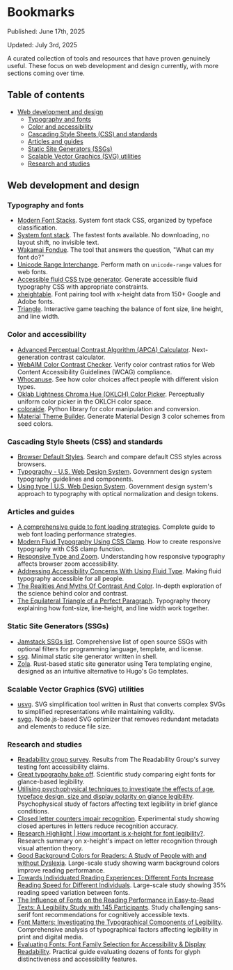 # Bookmarks

Published: June 17th, 2025

Updated: July 3rd, 2025

A curated collection of tools and resources that have proven genuinely
useful. These focus on web development and design currently, with more
sections coming over time.

## Table of contents

<!-- mtoc-start -->

- [Web development and design](#web-development-and-design)
  - [Typography and fonts](#typography-and-fonts)
  - [Color and accessibility](#color-and-accessibility)
  - [Cascading Style Sheets (CSS) and standards](#cascading-style-sheets-css-and-standards)
  - [Articles and guides](#articles-and-guides)
  - [Static Site Generators (SSGs)](#static-site-generators-ssgs)
  - [Scalable Vector Graphics (SVG) utilities](#scalable-vector-graphics-svg-utilities)
  - [Research and studies](#research-and-studies)

<!-- mtoc-end -->

## Web development and design

### Typography and fonts

- [Modern Font Stacks](https://modernfontstacks.com). System font stack
  CSS, organized by typeface classification.
- [System font stack](https://systemfontstack.com). The fastest fonts
  available. No downloading, no layout shift, no invisible text.
- [Wakamai Fondue](https://wakamaifondue.com/). The tool that answers
  the question, "What can my font do?"
- [Unicode Range Interchange](https://www.zachleat.com/unicode-range-interchange).
  Perform math on `unicode-range` values for web fonts.
- [Accessible fluid CSS type generator](https://fluid.style/). Generate
  accessible fluid typography CSS with appropriate constraints.
- [xheightable](https://www.xheightable.com/app/).
  Font pairing tool with x-height data from 150+ Google and Adobe
  fonts.
- [Triangle](https://betterwebtype.com/triangle/). Interactive game
  teaching the balance of font size, line height, and line width.

### Color and accessibility

- [Advanced Perceptual Contrast Algorithm (APCA) Calculator](https://apcacontrast.com).
  Next-generation contrast calculator.
- [WebAIM Color Contrast Checker](https://webaim.org/resources/contrastchecker/).
  Verify color contrast ratios for Web Content Accessibility Guidelines (WCAG) compliance.
- [Whocanuse](https://www.whocanuse.com). See how color choices affect
  people with different vision types.
- [Oklab Lightness Chroma Hue (OKLCH) Color Picker](https://oklch.com).
  Perceptually uniform color picker in the OKLCH color space.
- [coloraide](https://github.com/facelessuser/coloraide). Python
  library for color manipulation and conversion.
- [Material Theme Builder](https://material-foundation.github.io/material-theme-builder/).
  Generate Material Design 3 color schemes from seed colors.

### Cascading Style Sheets (CSS) and standards

- [Browser Default Styles](https://browserdefaultstyles.com/). Search
  and compare default CSS styles across browsers.
- [Typography - U.S. Web Design System](https://designsystem.digital.gov/components/typography).
  Government design system typography guidelines and components.
- [Using type | U.S. Web Design System](https://designsystem.digital.gov/design-tokens/typesetting/overview/).
  Government design system's approach to typography with optical
  normalization and design tokens.

### Articles and guides

- [A comprehensive guide to font loading strategies](https://www.zachleat.com/web/comprehensive-webfonts/).
  Complete guide to web font loading performance strategies.
- [Modern Fluid Typography Using CSS Clamp](https://www.smashingmagazine.com/2022/01/modern-fluid-typography-css-clamp/).
  How to create responsive typography with CSS clamp function.
- [Responsive Type and Zoom](https://adrianroselli.com/2019/12/responsive-type-and-zoom.html).
  Understanding how responsive typography affects browser zoom
  accessibility.
- [Addressing Accessibility Concerns With Using Fluid Type](https://www.smashingmagazine.com/2023/11/addressing-accessibility-concerns-fluid-type/).
  Making fluid typography accessible for all people.
- [The Realities And Myths Of Contrast And Color](https://www.smashingmagazine.com/2022/09/realities-myths-contrast-color/).
  In-depth exploration of the science behind color and contrast.
- [The Equilateral Triangle of a Perfect Paragraph](https://css-tricks.com/equilateral-triangle-perfect-paragraph/).
  Typography theory explaining how font-size, line-height, and line
  width work together.

### Static Site Generators (SSGs)

- [Jamstack SSGs list](https://jamstack.org/generators/). Comprehensive
  list of open source SSGs with optional filters for programming language,
  template, and license.
- [ssg](https://romanzolotarev.com/ssg.html). Minimal static site
  generator written in shell.
- [Zola](https://www.getzola.org). Rust-based static site generator
  using Tera templating engine, designed as an intuitive alternative to
  Hugo's Go templates.

### Scalable Vector Graphics (SVG) utilities
- [usvg](https://github.com/linebender/resvg/tree/main/crates/usvg). SVG
  simplification tool written in Rust that converts complex SVGs to
  simplified representations while maintaining validity.
- [svgo](https://github.com/svg/svgo). Node.js-based SVG optimizer that
  removes redundant metadata and elements to reduce file size.

### Research and studies

- [Readability group survey](https://github.com/thibaudcolas/readability-group-survey).
  Results from The Readability Group's survey testing font
  accessibility claims.
- [Great typography bake off](https://readabilitymatters.org/articles/the-great-typography-bake-off).
  Scientific study comparing eight fonts for glance-based legibility.
- [Utilising psychophysical techniques to investigate the effects of age,
  typeface design, size and display polarity on glance legibility](https://www.tandfonline.com/doi/full/10.1080/00140139.2015.1137637).
  Psychophysical study of factors affecting text legibility in brief
  glance conditions.
- [Closed letter counters impair recognition](https://www.sciencedirect.com/science/article/abs/pii/S0003687022000321).
  Experimental study showing closed apertures in letters reduce recognition accuracy.
- [Research Highlight | How important is x-height for font legibility?](https://readabilitymatters.org/articles/research-highlight-how-important-is-x-height-for-font-legibility).
  Research summary on x-height's impact on letter recognition through visual
  attention theory.
- [Good Background Colors for Readers: A Study of People with and without Dyslexia](https://www.cs.cmu.edu/~jbigham/pubs/pdfs/2017/colors.pdf).
  Large-scale study showing warm background colors improve reading performance.
- [Towards Individuated Reading Experiences: Different Fonts Increase Reading
  Speed for Different Individuals](https://dl.acm.org/doi/10.1145/3502222).
  Large-scale study showing 35% reading speed variation between fonts.
- [The Influence of Fonts on the Reading Performance in Easy-to-Read Texts:
  A Legibility Study with 145 Participants](https://direct.mit.edu/desi/article-abstract/39/3/30/116623/The-Influence-of-Fonts-on-the-Reading-Performance).
  Study challenging sans-serif font recommendations for cognitively
  accessible texts.
- [Font Matters: Investigating the Typographical Components of
  Legibility](https://rsisinternational.org/journals/ijriss/articles/font-matters-investigating-the-typographical-components-of-legibility/).
  Comprehensive analysis of typographical factors affecting legibility
  in print and digital media.
- [Evaluating Fonts: Font Family Selection for Accessibility & Display
  Readability](https://www.researchgate.net/publication/338149302_Evaluating_Fonts_Font_Family_Selection_for_Accessibility_Display_Readability).
  Practical guide evaluating dozens of fonts for glyph distinctiveness and
  accessibility features.
